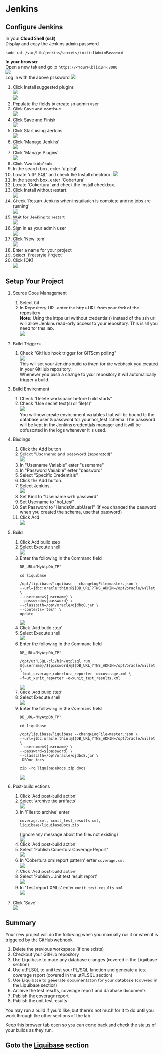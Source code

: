 # Jenkins
## Configure Jenkins
In your **Cloud Shell (ssh)**  
Display and copy the Jenkins admin password
```
sudo cat /var/lib/jenkins/secrets/initialAdminPassword
```

**In your browser**  
Open a new tab and go to `https://<YourPublicIP>:8080`  
   ![](images/Jenkins-getting-ready.png)  
Log in with the above password
   ![](images/Jenkins-Unlock.png)

1. Click Install suggested plugins  
   ![](images/Jenkins-InstallSuggested.png)  
   ![](images/Jenkins-GettingStarted.png)  
1. Populate the fields to create an admin user
1. Click Save and continue  
   ![](images/Jenkins-CreateAdmin.png)
1. Click Save and Finish  
   ![](images/Jenkins-InstanceConfiguration.png)
1. Click Start using Jenkins  
   ![](images/Jenkins-Ready.png)
1. Click 'Manage Jenkins'  
   ![](images/Jenkins-ManageJenkins.png)
1. Click 'Manage Plugins'  
   ![](images/Jenkins-ManagePlugins.png)
1. Click 'Available' tab
1. In the search box, enter 'utplsql'
1. Locate 'utPLSQL' and check the Install checkbox.
   ![](images/Jenkins-utPlsqlPlugin.png)  
1. In the search box, enter 'Cobertura'  
1. Locate 'Cobertura' and check the Install checkbox.  
1. Click Install without restart.  
   ![](images/Jenkins-CoberturaPlugin.png)
1. Check 'Restart Jenkins when installation is complete and no jobs are running'  
   ![](images/Jenkins-InstallRestart.png)  
1. Wait for Jenkins to restart  
   ![](images/Jenkins-Restarting.png)  
1. Sign in as your admin user  
   ![](images/Jenkins-SignIn.png)  
1. Click 'New Item'  
   ![](images/Jenkins-NewItem.png)  
1. Enter a name for your project
1. Select 'Freestyle Project'
1. Click [OK]  
   ![](images/Jenkins-FreestyleProject.png)  

## Setup Your Project
1. Source Code Management
    1. Select Git
    1. In Repository URL enter the https URL from your fork of the repository  
    **Note:** Using the https url (without credentials) instead of the ssh url will allow Jenkins read-only access to your repository.  This is all you need for this lab.  
   ![](images/Jenkins-SCM.png)  
1. Build Triggers
    1. Check "GitHub hook trigger for GITScm polling"  
   ![](images/Jenkins-BuildTriggers.png)  
   This will set your Jenkins build to listen for the webhook you created in your GitHub repository.  
   Whenever you push a change to your repository it will automatically trigger a build.
1. Build Environment 
    1. Check "Delete workspace before build starts"
    1. Check "Use secret text(s) or file(s)"  
   ![](images/Jenkins-BuildEnvironment.png)  
   You will now create environment variables that will be bound to the database user & password for your hol_test schema.  The password will be kept in the Jenkins credentials manager and it will be obfuscated in the logs whenever it is used. 
1. Bindings
    1. Click the Add button
    1. Select "Username and password (separated)"  
        ![](images/Jenkins-NewBinding.png)  
    1. In "Username Variable" enter "username"
    1. In "Password Variable" enter "password"
    1. Select "Specific Credentials"
    1. Click the Add button.
    1. Select Jenkins.  
        ![](images/Jenkins-BindUserPw.png)  
    1. Set Kind to "Username with password"
    1. Set Username to "hol_test"
    1. Set Password to "HandsOnLabUser1" (if you changed the password when you created the schema, use that password)
    1. Click Add  
        ![](images/Jenkins-AddCreds.png)  
1. Build
    1. Click Add build step
    1. Select Execute shell  
        ![](images/Jenkins-AddShell.png)  
    1. Enter the following in the Command field
        ```
        DB_URL="MyAtpDb_TP"

        cd liquibase

        /opt/liquibase/liquibase --changeLogFile=master.json \
        --url=jdbc:oracle:thin:@${DB_URL}?TNS_ADMIN=/opt/oracle/wallet \
        --username=${username} \
        --password=${password} \
        --classpath=/opt/oracle/ojdbc8.jar \
        --contexts='test' \
        update
        ```  
        ![](images/Jenkins-ShellLb1.png)  
    1. Click 'Add build step'
    1. Select Execute shell  
        ![](images/Jenkins-AddShell.png)  
    1. Enter the following in the Command field
        ```
        DB_URL="MyAtpDb_TP"

        /opt/utPLSQL-cli/bin/utplsql run ${username}/${password}@${DB_URL}?TNS_ADMIN=/opt/oracle/wallet \
        -f=ut_coverage_cobertura_reporter -o=coverage.xml \
        -f=ut_xunit_reporter -o=xunit_test_results.xml
        ```  
        ![](images/Jenkins-ShellUtplsql.png)  
    1. Click 'Add build step'
    1. Select Execute shell  
        ![](images/Jenkins-AddShell.png)  
    1. Enter the following in the Command field
        ```
        DB_URL="MyAtpDb_TP"

        cd liquibase

        /opt/liquibase/liquibase --changeLogFile=master.json \
        --url=jdbc:oracle:thin:@${DB_URL}?TNS_ADMIN=/opt/oracle/wallet \
        --username=${username} \
        --password=${password} \
        --classpath=/opt/oracle/ojdbc8.jar \
         DBDoc docs

        zip -rq liquibaseDocs.zip docs
        ```  
        ![](images/Jenkins-ShellLb2.png)  
1. Post-build Actions
    1. Click 'Add post-build action'
    1. Select 'Archive the artifacts'  
        ![](images/Jenkins-AddArtifacts.png)  
    1. In 'Files to archive' enter  
        ```
        coverage.xml, xunit_test_results.xml, liquibase/liquibaseDocs.zip
        ```  
       (Ignore any message about the files not existing)  
        ![](images/Jenkins-ArchiveFiles.png)  
    1. Click 'Add post-build action'
    1. Select 'Publish Cobertura Coverage Report'  
        ![](images/Jenkins-AddCobertura.png)  
    1. In 'Cobertura xml report pattern' enter `coverage.xml`  
        ![](images/Jenkins-CoberturaFile.png)  
    1. Click 'Add post-build action'
    1. Select 'Publish JUnit test result report'  
        ![](images/Jenkins-AddJunit.png)  
    1. In 'Test report XMLs' enter `xunit_test_results.xml`  
        ![](images/Jenkins-JunitFile.png)  

1. Click 'Save'  
        ![](images/Jenkins-Save.png)  

## Summary
Your new project will do the following when you manually run it or when it is triggered by the GitHub webhook.
1. Delete the previous workspace (if one exists)
1. Checkout your GitHub repository
1. Use Liquibase to make any database changes (covered in the Liquibase section)
1. Use utPLSQL to unit test your PL/SQL function and generate a test coverage report (covered in the utPLSQL section)
1. Use Liquibase to generate documentation for your database (covered in the Liquibase section)
1. Archive the test results, coverage report and database documents
1. Publish the coverage report
1. Publish the unit test results

You may run a build if you'd like, but there's not much for it to do until you work through the other sections of the lab.

Keep this browser tab open so you can come back and check the status of your builds as they run.

## Goto the [Liquibase](Liquibase.md) section